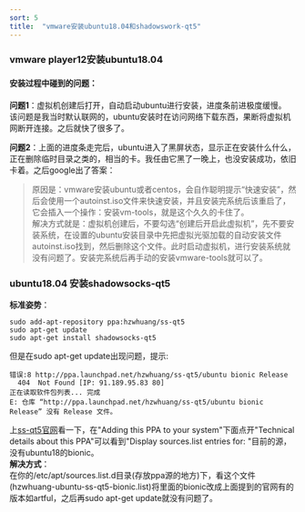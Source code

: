 ```yaml
---
sort: 5
title:  "vmware安装ubuntu18.04和shadowswork-qt5"
---
```

### vmware player12安装ubuntu18.04
#### 安装过程中碰到的问题：  
**问题1**：虚拟机创建后打开，自动启动ubuntu进行安装，进度条前进极度缓慢。  
该问题是我当时默认联网的，ubuntu安装时在访问网络下载东西，果断将虚拟机网断开连接。之后就快了很多了。  

**问题2**：上面的进度条走完后，ubuntu进入了黑屏状态，显示正在安装什么什么，正在删除临时目录之类的，相当的卡。我任由它黑了一晚上，也没安装成功，依旧卡着。之后google出了答案：  
>原因是：vmware安装ubuntu或者centos，会自作聪明提示“快速安装”，然后会使用一个autoinst.iso文件来快速安装，并且安装完系统后该重启了，它会插入一个操作：安装vm-tools，就是这个久久的卡住了。  
>解决方式就是：虚拟机创建后，不要勾选“创建后开启此虚拟机”，先不要安装系统，在设置的ubuntu安装目录中先把虚拟光驱加载的自动安装文件autoinst.iso找到，然后删除这个文件。此时启动虚拟机，进行安装系统就没有问题了。安装完系统后再手动的安装vmware-tools就可以了。

### ubuntu18.04 安装shadowsocks-qt5
**标准姿势**：
```
sudo add-apt-repository ppa:hzwhuang/ss-qt5
sudo apt-get update
sudo apt-get install shadowsocks-qt5
```
但是在sudo apt-get update出现问题，提示:
```
错误:8 http://ppa.launchpad.net/hzwhuang/ss-qt5/ubuntu bionic Release          
  404  Not Found [IP: 91.189.95.83 80]
正在读取软件包列表... 完成                        
E: 仓库 “http://ppa.launchpad.net/hzwhuang/ss-qt5/ubuntu bionic Release” 没有 Release 文件。
```
上[ss-qt5官网](https://code.launchpad.net/~hzwhuang/+archive/ubuntu/ss-qt5)看一下，在"Adding this PPA to your system"下面点开"Technical details about this PPA"可以看到"Display sources.list entries for: "目前的源，没有ubuntu18的bionic。  
**解决方式**：  
在你的/etc/apt/sources.list.d目录(存放ppa源的地方)下，看这个文件(hzwhuang-ubuntu-ss-qt5-bionic.list)将里面的bionic改成上面提到的官网有的版本如artful，之后再sudo apt-get update就没有问题了。